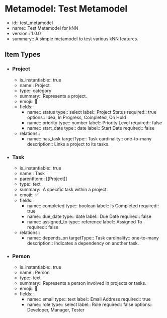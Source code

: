 # Metamodel: Test Metamodel

- id:: test_metamodel
- name:: Test Metamodel for kNN
- version:: 1.0.0
- summary:: A simple metamodel to test various kNN features.

## Item Types

- ### Project
  - is_instantiable:: true
  - name:: Project
  - type:: category
  - summary:: Represents a project.
  - emoji:: 🚀
  - fields::
    - name:: status
      type:: select
      label:: Project Status
      required:: true
      options:: Idea, In Progress, Completed, On Hold
    - name:: priority
      type:: number
      label:: Priority Level
      required:: false
    - name:: start_date
      type:: date
      label:: Start Date
      required:: false
  - relations::
    - name:: has_task
      targetType:: Task
      cardinality:: one-to-many
      description:: Links a project to its tasks.

- ### Task
  - is_instantiable:: true
  - name:: Task
  - parentItem:: [[Project]]
  - type:: text
  - summary:: A specific task within a project.
  - emoji:: ✅
  - fields::
    - name:: completed
      type:: boolean
      label:: Is Completed
      required:: true
    - name:: due_date
      type:: date
      label:: Due Date
      required:: false
    - name:: assigned_to
      type:: reference
      label:: Assigned To
      required:: false
  - relations::
    - name:: depends_on
      targetType:: Task
      cardinality:: one-to-many
      description:: Indicates a dependency on another task.

- ### Person
  - is_instantiable:: true
  - name:: Person
  - type:: text
  - summary:: Represents a person involved in projects or tasks.
  - emoji:: 👤
  - fields::
    - name:: email
      type:: text
      label:: Email Address
      required:: true
    - name:: role
      type:: select
      label:: Role
      required:: false
      options:: Developer, Manager, Tester

